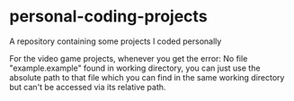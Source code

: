 # personal-coding-projects
A repository containing some projects I coded personally

For the video game projects, whenever you get the error: No file "example.example" found in working 
directory, you can just use the absolute path to that file which you can find in the same working 
directory but can't be accessed via its relative path.

